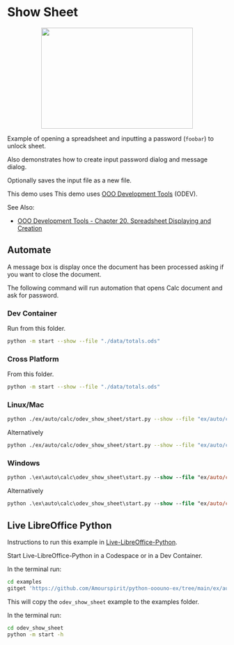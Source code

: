 # Show Sheet

<p align="center">
<img src="https://user-images.githubusercontent.com/4193389/194169727-f5a61ab2-e336-42c3-8ef1-31299b81100d.jpg" width="348" height="232">
</p>

Example of opening a spreadsheet and inputting a password (`foobar`) to unlock sheet.

Also demonstrates how to create input password dialog and message dialog.

Optionally saves the input file as a new file.

This demo uses This demo uses [OOO Development Tools] (ODEV).

See Also:

- [OOO Development Tools - Chapter 20. Spreadsheet Displaying and Creation](https://python-ooo-dev-tools.readthedocs.io/en/latest/odev/part4/chapter20.html)


## Automate

A message box is display once the document has been processed asking if you want to close the document.

The following command will run automation that opens Calc document and ask for password.

### Dev Container

Run from this folder.

```sh
python -m start --show --file "./data/totals.ods"
```

### Cross Platform

From this folder.

```sh
python -m start --show --file "./data/totals.ods"
```

### Linux/Mac

```sh
python ./ex/auto/calc/odev_show_sheet/start.py --show --file "ex/auto/calc/odev_show_sheet/data/totals.ods" --out "tmp/totals.pdf"
```

Alternatively

```sh
python ./ex/auto/calc/odev_show_sheet/start.py --show --file "ex/auto/calc/odev_show_sheet/data/sorted.csv" --out "tmp/totals.html"
```

### Windows

```ps
python .\ex\auto\calc\odev_show_sheet\start.py --show --file "ex/auto/calc/odev_show_sheet/data/totals.ods" --out "tmp/totals.pdf"
```

Alternatively

```ps
python .\ex\auto\calc\odev_show_sheet\start.py --show --file "ex/auto/calc/odev_show_sheet/data/sorted.csv" --out "tmp/totals.html"
```

## Live LibreOffice Python

Instructions to run this example in [Live-LibreOffice-Python](https://github.com/Amourspirit/live-libreoffice-python).

Start Live-LibreOffice-Python in a Codespace or in a Dev Container.

In the terminal run:

```bash
cd examples
gitget 'https://github.com/Amourspirit/python-ooouno-ex/tree/main/ex/auto/calc/odev_show_sheet'
```

This will copy the `odev_show_sheet` example to the examples folder.

In the terminal run:

```bash
cd odev_show_sheet
python -m start -h
```

[OOO Development Tools]: https://python-ooo-dev-tools.readthedocs.io/en/latest/
